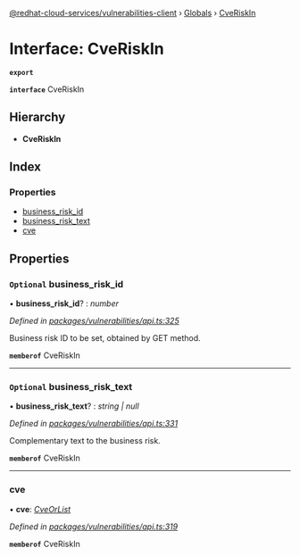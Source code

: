 [@redhat-cloud-services/vulnerabilities-client](../README.md) › [Globals](../globals.md) › [CveRiskIn](cveriskin.md)

# Interface: CveRiskIn

**`export`** 

**`interface`** CveRiskIn

## Hierarchy

* **CveRiskIn**

## Index

### Properties

* [business_risk_id](cveriskin.md#optional-business_risk_id)
* [business_risk_text](cveriskin.md#optional-business_risk_text)
* [cve](cveriskin.md#cve)

## Properties

### `Optional` business_risk_id

• **business_risk_id**? : *number*

*Defined in [packages/vulnerabilities/api.ts:325](https://github.com/Hyperkid123/javascript-clients/blob/master/packages/vulnerabilities/api.ts#L325)*

Business risk ID to be set, obtained by GET method.

**`memberof`** CveRiskIn

___

### `Optional` business_risk_text

• **business_risk_text**? : *string | null*

*Defined in [packages/vulnerabilities/api.ts:331](https://github.com/Hyperkid123/javascript-clients/blob/master/packages/vulnerabilities/api.ts#L331)*

Complementary text to the business risk.

**`memberof`** CveRiskIn

___

###  cve

• **cve**: *[CveOrList](cveorlist.md)*

*Defined in [packages/vulnerabilities/api.ts:319](https://github.com/Hyperkid123/javascript-clients/blob/master/packages/vulnerabilities/api.ts#L319)*

**`memberof`** CveRiskIn
